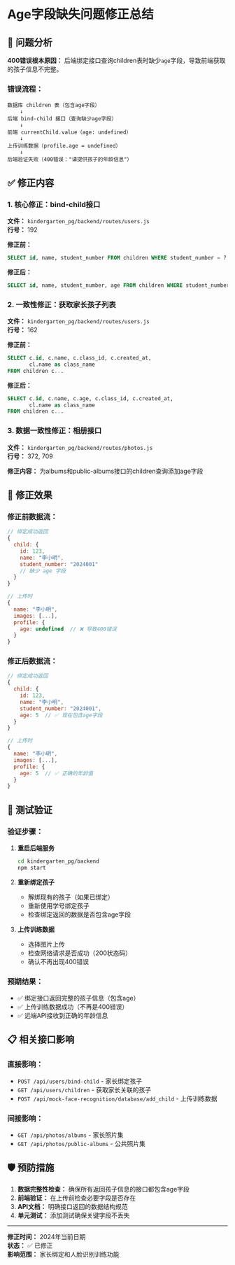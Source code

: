 # Age字段缺失问题修正总结

## 🐛 问题分析

**400错误根本原因：** 后端绑定接口查询children表时缺少`age`字段，导致前端获取的孩子信息不完整。

### 错误流程：
```
数据库 children 表（包含age字段）
    ↓
后端 bind-child 接口（查询缺少age字段）
    ↓  
前端 currentChild.value（age: undefined）
    ↓
上传训练数据（profile.age = undefined）
    ↓
后端验证失败（400错误："请提供孩子的年龄信息"）
```

## ✅ 修正内容

### 1. 核心修正：bind-child接口
**文件：** `kindergarten_pg/backend/routes/users.js`  
**行号：** 192

**修正前：**
```sql
SELECT id, name, student_number FROM children WHERE student_number = ?
```

**修正后：**
```sql
SELECT id, name, student_number, age FROM children WHERE student_number = ?
```

### 2. 一致性修正：获取家长孩子列表
**文件：** `kindergarten_pg/backend/routes/users.js`  
**行号：** 162

**修正前：**
```sql
SELECT c.id, c.name, c.class_id, c.created_at,
       cl.name as class_name
FROM children c...
```

**修正后：**
```sql
SELECT c.id, c.name, c.age, c.class_id, c.created_at,
       cl.name as class_name
FROM children c...
```

### 3. 数据一致性修正：相册接口
**文件：** `kindergarten_pg/backend/routes/photos.js`  
**行号：** 372, 709

**修正内容：** 为albums和public-albums接口的children查询添加age字段

## 🔧 修正效果

### 修正前数据流：
```javascript
// 绑定成功返回
{
  child: {
    id: 123,
    name: "李小明",
    student_number: "2024001"
    // 缺少 age 字段
  }
}

// 上传时
{
  name: "李小明",
  images: [...],
  profile: {
    age: undefined  // ❌ 导致400错误
  }
}
```

### 修正后数据流：
```javascript
// 绑定成功返回
{
  child: {
    id: 123,
    name: "李小明", 
    student_number: "2024001",
    age: 5  // ✅ 现在包含age字段
  }
}

// 上传时
{
  name: "李小明",
  images: [...],
  profile: {
    age: 5  // ✅ 正确的年龄值
  }
}
```

## 🧪 测试验证

### 验证步骤：
1. **重启后端服务**
   ```bash
   cd kindergarten_pg/backend
   npm start
   ```

2. **重新绑定孩子**
   - 解绑现有的孩子（如果已绑定）
   - 重新使用学号绑定孩子
   - 检查绑定返回的数据是否包含age字段

3. **上传训练数据**
   - 选择图片上传
   - 检查网络请求是否成功（200状态码）
   - 确认不再出现400错误

### 预期结果：
- ✅ 绑定接口返回完整的孩子信息（包含age）
- ✅ 上传训练数据成功（不再是400错误）
- ✅ 远端API接收到正确的年龄信息

## 📋 相关接口影响

### 直接影响：
- `POST /api/users/bind-child` - 家长绑定孩子
- `GET /api/users/children` - 获取家长关联的孩子
- `POST /api/mock-face-recognition/database/add_child` - 上传训练数据

### 间接影响：
- `GET /api/photos/albums` - 家长照片集
- `GET /api/photos/public-albums` - 公共照片集

## 🛡️ 预防措施

1. **数据完整性检查：** 确保所有返回孩子信息的接口都包含age字段
2. **前端验证：** 在上传前检查必要字段是否存在
3. **API文档：** 明确接口返回的数据结构规范
4. **单元测试：** 添加测试确保关键字段不丢失

---

**修正时间：** 2024年当前日期  
**状态：** ✅ 已修正  
**影响范围：** 家长绑定和人脸识别训练功能 